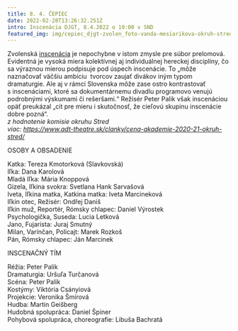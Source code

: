 ```yaml
---
title: 8. 4. ČEPIEC
date: 2022-02-28T13:26:32.251Z
intro: Inscenácia DJGT, 8.4.2022 o 19:00 v SND
featured_img: img/cepiec_djgt-zvolen_foto-vanda-mesiarikova-okruh-stred-1-.jpg
---
```

Zvolenská [inscenácia](https://djgt.sk/predstavenia/cepiec/) je nepochybne v istom zmysle pre súbor prelomová. Evidentná je vysoká miera kolektívnej aj individuálnej hereckej disciplíny, čo sa výraznou mierou podpisuje pod úspech inscenácie. To „môže naznačovať väčšiu ambíciu  tvorcov zaujať divákov iným typom dramaturgie. Ale aj v rámci Slovenska môže zase ostro kontrastovať s inscenáciami, ktoré sa dokumentárnemu divadlu programovo venujú podrobnými výskumami či rešeršami.“ Režisér Peter Palik však inscenáciou opäť preukázal „cit pre mieru i skutočnosť, že cieľovú skupinu inscenácie dobre pozná“.\
*z hodnotenie komisie okruhu Stred*\
*viac: https://www.adt-theatre.sk/clanky/cena-akademie-2020-21-okruh-stred/*

OSOBY A OBSADENIE

Katka: Tereza Kmotorková (Slavkovská)\
Iľka: Dana Karolová\
Mladá Iľka: Mária Knoppová\
Gizela, Iľkina svokra: Svetlana Hank Sarvašová\
Iveta, Iľkina matka, Katkina matka: Iveta Marcineková\
Iľkin otec, Režisér: Ondřej Daniš\
Iľkin muž, Reportér, Rómsky chlapec: Daniel Výrostek\
Psychologička, Suseda: Lucia Letková\
Jano, Fujarista: Juraj Smutný\
Milan, Varínčan, Policajt: Marek Rozkoš\
Pán, Rómsky chlapec: Ján Marcinek

INSCENAČNÝ TÍM

Réžia: Peter Palik\
Dramaturgia: Uršuľa Turčanová\
Scéna: Peter Palik\
Kostýmy: Viktória Csányiová\
Projekcie: Veronika Šmírová\
Hudba: Martin Geišberg\
Hudobná spolupráca: Daniel Špiner\
Pohybová spolupráca, choreografie: Libuša Bachratá